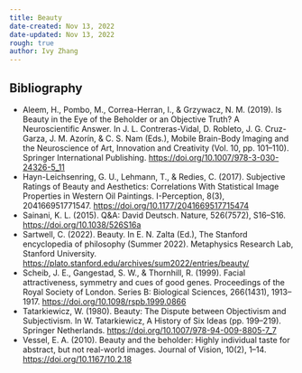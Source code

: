 ```yaml
---
title: Beauty
date-created: Nov 13, 2022
date-updated: Nov 13, 2022
rough: true 
author: Ivy Zhang
---
```


## Bibliography

- Aleem, H., Pombo, M., Correa-Herran, I., & Grzywacz, N. M. (2019). Is Beauty in the Eye of the Beholder or an Objective Truth? A Neuroscientific Answer. In J. L. Contreras-Vidal, D. Robleto, J. G. Cruz-Garza, J. M. Azorín, & C. S. Nam (Eds.), Mobile Brain-Body Imaging and the Neuroscience of Art, Innovation and Creativity (Vol. 10, pp. 101–110). Springer International Publishing. https://doi.org/10.1007/978-3-030-24326-5_11
- Hayn-Leichsenring, G. U., Lehmann, T., & Redies, C. (2017). Subjective Ratings of Beauty and Aesthetics: Correlations With Statistical Image Properties in Western Oil Paintings. I-Perception, 8(3), 204166951771547. https://doi.org/10.1177/2041669517715474
- Sainani, K. L. (2015). Q&A: David Deutsch. Nature, 526(7572), S16–S16. https://doi.org/10.1038/526S16a
- Sartwell, C. (2022). Beauty. In E. N. Zalta (Ed.), The Stanford encyclopedia of philosophy (Summer 2022). Metaphysics Research Lab, Stanford University. https://plato.stanford.edu/archives/sum2022/entries/beauty/
- Scheib, J. E., Gangestad, S. W., & Thornhill, R. (1999). Facial attractiveness, symmetry and cues of good genes. Proceedings of the Royal Society of London. Series B: Biological Sciences, 266(1431), 1913–1917. https://doi.org/10.1098/rspb.1999.0866
- Tatarkiewicz, W. (1980). Beauty: The Dispute between Objectivism and Subjectivism. In W. Tatarkiewicz, A History of Six Ideas (pp. 199–219). Springer Netherlands. https://doi.org/10.1007/978-94-009-8805-7_7
- Vessel, E. A. (2010). Beauty and the beholder: Highly individual taste for abstract, but not real-world images. Journal of Vision, 10(2), 1–14. https://doi.org/10.1167/10.2.18
